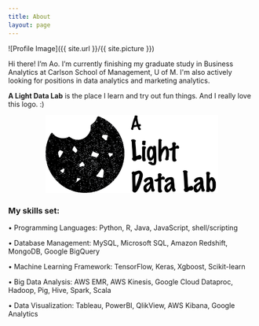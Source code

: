 ```yaml
---
title: About
layout: page
---
```

![Profile Image]({{ site.url }}/{{ site.picture }})

Hi there! I’m Ao. I’m currently finishing my graduate study in Business Analytics at Carlson School of Management, U of M. I'm also actively looking for positions in data analytics and marketing analytics.
 
**A Light Data Lab** is the place I learn and try out fun things. And I really love this logo. :)
<center><img src="https://github.com/aoliu95/airport_shiny/raw/master/Logo/white.png" width="70%"></center>


### My skills set:
• Programming Languages: Python, R, Java, JavaScript, shell/scripting  

• Database Management: MySQL, Microsoft SQL, Amazon Redshift, MongoDB, Google BigQuery  

• Machine Learning Framework: TensorFlow, Keras‚ Xgboost, Scikit-learn  

• Big Data Analysis: AWS EMR, AWS Kinesis, Google Cloud Dataproc, Hadoop, Pig, Hive, Spark, Scala  

• Data Visualization: Tableau, PowerBI, QlikView, AWS Kibana, Google Analytics  

